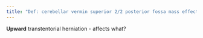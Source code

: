 ```yaml
---
title: "Def: cerebellar vermin superior 2/2 posterior fossa mass effect --&gt; obstructive hydrocephalus (from aqueductal compression)"
---
```

<b>Upward</b> transtentorial herniation - affects what?

